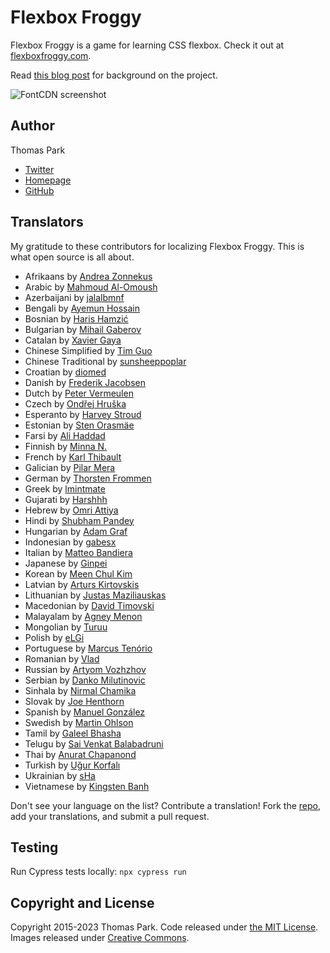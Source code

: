 # Flexbox Froggy

Flexbox Froggy is a game for learning CSS flexbox. Check it out at [flexboxfroggy.com](https://flexboxfroggy.com).

Read [this blog post](https://thomaspark.co/2015/11/learning-css-layout-with-flexbox-froggy/) for background on the project.

![FontCDN screenshot](./images/screenshot.png)

## Author

Thomas Park

- [Twitter](https://twitter.com/thomashpark)
- [Homepage](https://thomaspark.co)
- [GitHub](https://github.com/thomaspark)

## Translators

My gratitude to these contributors for localizing Flexbox Froggy. This is what open source is all about.

- Afrikaans by [Andrea Zonnekus](https://github.com/andreazonnekus)
- Arabic by [Mahmoud Al-Omoush](https://github.com/m7modg97)
- Azerbaijani by [jalalbmnf](https://github.com/jalalbmnf)
- Bengali by [Ayemun Hossain](https://github.com/AyemunHossain)
- Bosnian by [Haris Hamzić](https://github.com/hamzic2019)
- Bulgarian by [Mihail Gaberov](https://github.com/mihailgaberov)
- Catalan by [Xavier Gaya](https://github.com/xavigaya)
- Chinese Simplified by [Tim Guo](https://github.com/timguoqk)
- Chinese Traditional by [sunsheeppoplar](https://github.com/sunsheeppoplar)
- Croatian by [diomed](https://github.com/diomed)
- Danish by [Frederik Jacobsen](https://github.com/fkj)
- Dutch by [Peter Vermeulen](https://github.com/peterver)
- Czech by [Ondřej Hruška](https://github.com/MightyPork)
- Esperanto by [Harvey Stroud](https://github.com/harveystroud)
- Estonian by [Sten Orasmäe](https://github.com/sten9911)
- Farsi by [Ali Haddad](https://github.com/alihaddadkar)
- Finnish by [Minna N.](https://github.com/minna-xD)
- French by [Karl Thibault](https://github.com/Notuom)
- Galician by [Pilar Mera](https://github.com/decrecementofeliz)
- German by [Thorsten Frommen](https://github.com/tfrommen)
- Greek by [lmintmate](https://github.com/lmintmate)
- Gujarati by [Harshhh](https://github.com/ozaharsh95)
- Hebrew by [Omri Attiya](https://github.com/omriattiya)
- Hindi by [Shubham Pandey](https://github.com/shubham9411)
- Hungarian by [Adam Graf](https://github.com/netgrafe)
- Indonesian by [gabesx](https://github.com/gabesx)
- Italian by [Matteo Bandiera](https://github.com/matteobandiera)
- Japanese by [Ginpei](https://github.com/ginpei)
- Korean by [Meen Chul Kim](https://github.com/liberaliscomputing)
- Latvian by [Arturs Kirtovskis](https://github.com/akirtovskis)
- Lithuanian by [Justas Maziliauskas](https://github.com/justutiz)
- Macedonian by [David Timovski](https://github.com/davidtimovski)
- Malayalam by [Agney Menon](https://github.com/BoyWithSilverWings)
- Mongolian by [Turuu](https://github.com/TuruuDo)
- Polish by [eLGi](https://github.com/eLGi)
- Portuguese by [Marcus Tenório](https://github.com/mvtenorio)
- Romanian by [Vlad](https://github.com/pckltr)
- Russian by [Artyom Vozhzhov](https://github.com/artem328)
- Serbian by [Danko Milutinovic](https://github.com/dankoknad)
- Sinhala by [Nirmal Chamika](https://github.com/NimaChamika)
- Slovak by [Joe Henthorn](https://github.com/jjhen99)
- Spanish by [Manuel González](https://github.com/manuelitox)
- Swedish by [Martin Ohlson](https://github.com/martinkrulltott)
- Tamil by [Galeel Bhasha](https://github.com/gbhasha)
- Telugu by [Sai Venkat Balabadruni](https://github.com/Thunderbolt2-o)
- Thai by [Anurat Chapanond](https://github.com/anurat)
- Turkish by [Uğur Korfalı](https://github.com/kel-sakal-biyik)
- Ukrainian by [sHa](https://github.com/shadoll)
- Vietnamese by [Kingsten Banh](https://github.com/kingstenbanh)

Don't see your language on the list? Contribute a translation! Fork the [repo](https://github.com/thomaspark/flexboxfroggy/), add your translations, and submit a pull request.

## Testing

Run Cypress tests locally:
`npx cypress run`

## Copyright and License

Copyright 2015-2023 Thomas Park. Code released under [the MIT License](https://github.com/thomaspark/flexboxfroggy/blob/gh-pages/LICENSE). Images released under [Creative Commons](https://creativecommons.org/licenses/by/3.0/legalcode.txt).
